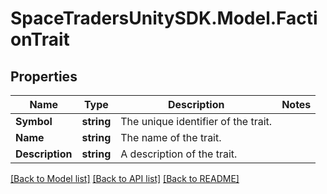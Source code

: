 # SpaceTradersUnitySDK.Model.FactionTrait

## Properties

Name | Type | Description | Notes
------------ | ------------- | ------------- | -------------
**Symbol** | **string** | The unique identifier of the trait. | 
**Name** | **string** | The name of the trait. | 
**Description** | **string** | A description of the trait. | 

[[Back to Model list]](../README.md#documentation-for-models) [[Back to API list]](../README.md#documentation-for-api-endpoints) [[Back to README]](../README.md)

